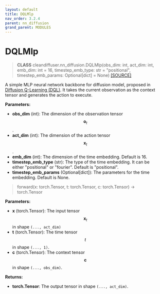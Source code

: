```yaml
---
layout: default
title: DQLMlp
nav_order: 3.2.4
parent: nn_diffusion
grand_parent: MODULES
---
```


# **DQLMlp**

> **CLASS** cleandiffuser.nn_diffusion.DQLMlp(obs_dim: int, act_dim: int, emb_dim: int = 16, timestep_emb_type: str = "positional", timestep_emb_params: Optional[dict] = None) [[SOURCE]](https://github.com/CleanDiffuserTeam/CleanDiffuser/blob/main/cleandiffuser/nn_diffusion/dqlmlp.py)

A simple MLP neural network backbone for diffusion model, proposed in [Diffusion Q-Learning (DQL)](https://arxiv.org/abs/2208.06193).
It takes the current observation as the context tensor and generates the action to execute.

**Parameters:**
- **obs_dim** (int): The dimension of the observation tensor $$\bm o_t$$.
- **act_dim** (int): The dimension of the action tensor $$\bm x_t$$.
- **emb_dim** (int): The dimension of the time embedding. Default is 16.
- **timestep_emb_type** (str): The type of the time embedding. It can be either "positional" or "fourier". Default is "positional".
- **timestep_emb_params** (Optional[dict]): The parameters for the time embedding. Default is None.

> forward(x: torch.Tensor, t: torch.Tensor, c: torch.Tensor) -> torch.Tensor

**Parameters:**
- **x** (torch.Tensor): The input tensor $$\bm x_t$$ in shape `(..., act_dim)`
- **t** (torch.Tensor): The time tensor $$t$$ in shape `(..., 1)`.
- **c** (torch.Tensor): The context tensor $$\bm c$$ in shape `(..., obs_dim)`.

**Returns:**
- **torch.Tensor**: The output tensor in shape `(..., act_dim)`.
